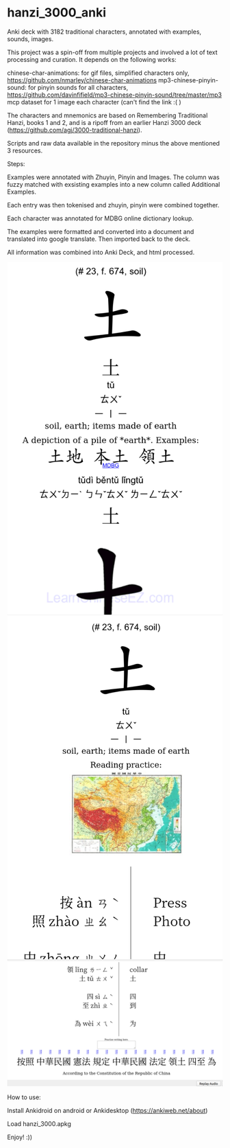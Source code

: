 # hanzi_3000_anki
Anki deck with 3182 traditional characters, annotated with examples, sounds, images.

This project was a spin-off from multiple projects and involved a lot of text processing and curation. It depends on the following works:

chinese-char-animations: for gif files, simplified characters only, https://github.com/nmarley/chinese-char-animations
mp3-chinese-pinyin-sound: for pinyin sounds for all characters, https://github.com/davinfifield/mp3-chinese-pinyin-sound/tree/master/mp3
mcp dataset for 1 image each character (can't find the link :( )

The characters and mnemonics are based on Remembering Traditional Hanzi, books 1 and 2, and is a ripoff from an earlier Hanzi 3000 deck (https://github.com/agj/3000-traditional-hanzi).

Scripts and raw data available in the repository minus the above mentioned 3 resources.

Steps:

Examples were annotated with Zhuyin, Pinyin and Images. The column was fuzzy matched with exsisting examples into a new column called Additional Examples.

Each entry was then tokenised and zhuyin, pinyin were combined together.

Each character was annotated for MDBG online dictionary lookup.

The examples were formatted and converted into a document and translated into google translate. Then imported back to the deck.

All information was combined into Anki Deck, and html processed.

![Screenshot](front.png)
![Screenshot](back_1.png)
![Screenshot](back_2.png)

How to use:

Install Ankidroid on android or Ankidesktop (https://ankiweb.net/about)

Load hanzi_3000.apkg

Enjoy! :))

